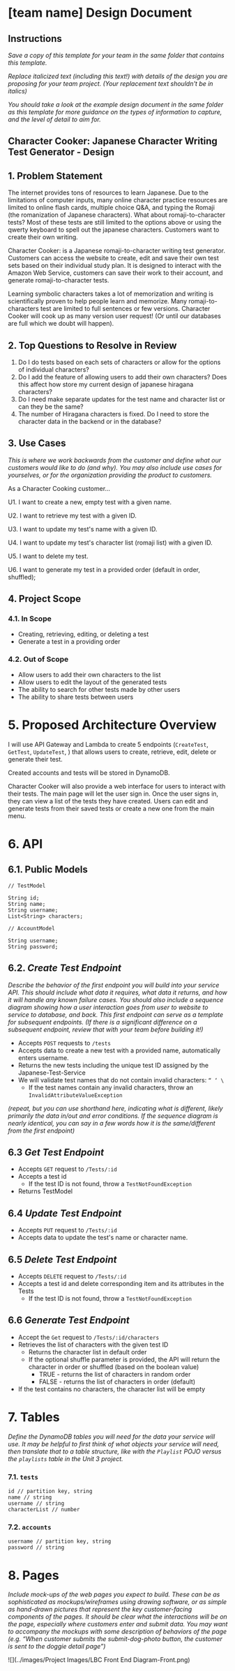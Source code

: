 # [team name] Design Document

## Instructions

*Save a copy of this template for your team in the same folder that contains
this template.*

*Replace italicized text (including this text!) with details of the design you
are proposing for your team project. (Your replacement text shouldn't be in
italics)*

*You should take a look at the example design document in the same folder as
this template for more guidance on the types of information to capture, and the
level of detail to aim for.*

## Character Cooker: Japanese Character Writing Test Generator - Design

## 1. Problem Statement

The internet provides tons of resources to learn Japanese. Due to the limitations 
of computer inputs, many online character practice resources are limited to online 
flash cards, multiple choice Q&A, and typing the Romaji (the romanization of Japanese 
characters). What about romaji-to-character tests? Most of these tests are still 
limited to the options above or using the qwerty keyboard to spell out the japanese 
characters. Customers want to create their own writing. 

Character Cooker: is a Japanese romaji-to-character writing test generator. Customers
can access the website to create, edit and save their own test sets based on their individual
study plan. It is designed to interact with the Amazon Web Service, customers can save their
work to their account, and generate romaji-to-character tests. 

Learning symbolic characters takes a lot of memorization and writing is scientifically proven
to help people learn and memorize. Many romaji-to-characters test are limited to full sentences 
or few versions. Character Cooker will cook up as many version user request! (Or until our 
databases are full which we doubt will happen). 

## 2. Top Questions to Resolve in Review

1. Do I do tests based on each sets of characters or allow for the options of individual characters?
2. Do I add the feature of allowing users to add their own characters? Does this affect how
store my current design of japanese hiragana characters? 
3. Do I need make separate updates for the test name and character list or can they be the same?
4. The number of Hiragana characters is fixed. Do I need to store the character data in the backend
or in the database?

## 3. Use Cases

*This is where we work backwards from the customer and define what our customers
would like to do (and why). You may also include use cases for yourselves, or
for the organization providing the product to customers.*

As a Character Cooking customer...

U1. I want to create a new, empty test with a given name.

U2. I want to retrieve my test with a given ID.
    
U3. I want to update my test's name with a given ID.

U4. I want to update my test's character list (romaji list) with a given ID.

U5. I want to delete my test. 

U6. I want to generate my test in a provided order (default in order, shuffled);

## 4. Project Scope

### 4.1. In Scope

* Creating, retrieving, editing, or deleting a test
* Generate a test in a providing order

### 4.2. Out of Scope

* Allow users to add their own characters to the list
* Allow users to edit the layout of the generated tests
* The ability to search for other tests made by other users
* The ability to share tests between users

# 5. Proposed Architecture Overview

I will use API Gateway and Lambda to create 5 endpoints (`CreateTest`, `GetTest`, 
`UpdateTest`, )
that allows users to create, retrieve, edit, delete or generate their test.

Created accounts and tests will be stored in DynamoDB.

Character Cooker will also provide a web interface for users to interact with their
tests. The main page will let the user sign in. Once the user signs in, they can 
view a list of the tests they have created. Users can edit and generate tests from
their saved tests or create a new one from the main menu. 

# 6. API

## 6.1. Public Models

```
// TestModel

String id;
String name;
String username;
List<String> characters;
```

```
// AccountModel

String username;
String password;
```


## 6.2. *Create Test Endpoint*

*Describe the behavior of the first endpoint you will build into your service
API. This should include what data it requires, what data it returns, and how it
will handle any known failure cases. You should also include a sequence diagram
showing how a user interaction goes from user to website to service to database,
and back. This first endpoint can serve as a template for subsequent endpoints.
(If there is a significant difference on a subsequent endpoint, review that with
your team before building it!)*

* Accepts `POST` requests to `/tests`
* Accepts data to create a new test with a provided name, automatically enters username.
* Returns the new tests including the unique test ID assigned by the Japanese-Test-Service
* We will validate test names that do not contain invalid characters: `“ ‘ \`
  * If the test names contain any invalid characters, throw an `InvalidAttributeValueException`


*(repeat, but you can use shorthand here, indicating what is different, likely
primarily the data in/out and error conditions. If the sequence diagram is
nearly identical, you can say in a few words how it is the same/different from
the first endpoint)*

## 6.3 *Get Test Endpoint*
* Accepts `GET` request to `/Tests/:id`
* Accepts a test id 
  * If the test ID is not found, throw a `TestNotFoundException`
* Returns TestModel
  
## 6.4 *Update Test Endpoint*
* Accepts `PUT` request to `/Tests/:id`
* Accepts data to update the test's name or character name. 

## 6.5 *Delete Test Endpoint*
* Accepts `DELETE` request to `/Tests/:id`
* Accepts a test id and delete corresponding item and its attributes in the Tests
  * If the test ID is not found, throw a `TestNotFoundException`

## 6.6 *Generate Test Endpoint*
* Accept the `Get` request to `/Tests/:id/characters`
* Retrieves the list of characters with the given test ID
  * Returns the character list in default order
  * If the optional shuffle parameter is provided, the API will return the character in order or shuffled
    (based on the boolean value)
    * TRUE - returns the list of characters in random order
    * FALSE - returns the list of characters in order (default)
* If the test contains no characters, the character list will be empty

# 7. Tables

*Define the DynamoDB tables you will need for the data your service will use. It
may be helpful to first think of what objects your service will need, then
translate that to a table structure, like with the *`Playlist` POJO* versus the
`playlists` table in the Unit 3 project.*

### 7.1. `tests`

```
id // partition key, string
name // string
username // string
characterList // number
```

### 7.2. `accounts`

```
username // partition key, string
password // string
```

# 8. Pages

*Include mock-ups of the web pages you expect to build. These can be as
sophisticated as mockups/wireframes using drawing software, or as simple as
hand-drawn pictures that represent the key customer-facing components of the
pages. It should be clear what the interactions will be on the page, especially
where customers enter and submit data. You may want to accompany the mockups
with some description of behaviors of the page (e.g. “When customer submits the
submit-dog-photo button, the customer is sent to the doggie detail page”)*

![](../images/Project Images/LBC Front End Diagram-Front.png)